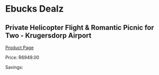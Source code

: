 
# Ebucks Dealz
## Private Helicopter Flight & Romantic Picnic for Two - Krugersdorp Airport
[Product Page](https://www.ebucks.com/web/shop/productSelected.do?prodId=342612570&catId=322194367)

Price: R6949.00

Savings: 


	